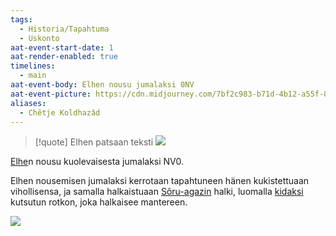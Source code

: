 ```yaml
---
tags:
  - Historia/Tapahtuma
  - Uskonto
aat-event-start-date: 1
aat-render-enabled: true
timelines:
  - main
aat-event-body: Elhen nousu jumalaksi 0NV
aat-event-picture: https://cdn.midjourney.com/7bf2c983-b71d-4b12-a55f-8cad813ba77f/0_0.webp
aliases:
  - Chêtje Koldhazâd
---
```

>[!quote] Elhen patsaan teksti
>![](Ralfonin%20kirjaston%20arvoitukset.md#^e068c8)

[Elhe](Elhe.md)n nousu kuolevaisesta jumalaksi NV0.

Elhen nousemisen jumalaksi kerrotaan tapahtuneen hänen kukistettuaan vihollisensa, ja samalla halkaistuaan [Sôru-agazin](Sôru-agaz.md) halki, luomalla [kidaksi](Kita) kutsutun rotkon, joka halkaisee mantereen.


![](Elhen%20vasara.png)

